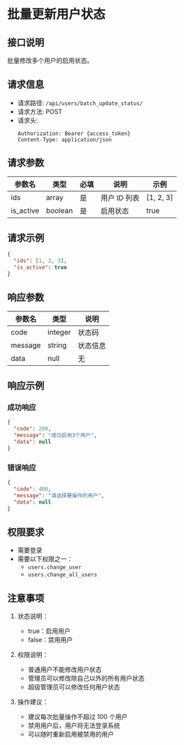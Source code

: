 # 批量更新用户状态

## 接口说明

批量修改多个用户的启用状态。

## 请求信息

- 请求路径: `/api/users/batch_update_status/`
- 请求方法: POST
- 请求头:
  ```
  Authorization: Bearer {access_token}
  Content-Type: application/json
  ```

## 请求参数

| 参数名    | 类型    | 必填 | 说明         | 示例      |
| --------- | ------- | ---- | ------------ | --------- |
| ids       | array   | 是   | 用户 ID 列表 | [1, 2, 3] |
| is_active | boolean | 是   | 启用状态     | true      |

## 请求示例

```json
{
  "ids": [1, 2, 3],
  "is_active": true
}
```

## 响应参数

| 参数名  | 类型    | 说明     |
| ------- | ------- | -------- |
| code    | integer | 状态码   |
| message | string  | 状态信息 |
| data    | null    | 无       |

## 响应示例

### 成功响应

```json
{
  "code": 200,
  "message": "成功启用3个用户",
  "data": null
}
```

### 错误响应

```json
{
  "code": 400,
  "message": "请选择要操作的用户",
  "data": null
}
```

## 权限要求

- 需要登录
- 需要以下权限之一：
  - `users.change_user`
  - `users.change_all_users`

## 注意事项

1. 状态说明：

   - true：启用用户
   - false：禁用用户

2. 权限说明：

   - 普通用户不能修改用户状态
   - 管理员可以修改除自己以外的所有用户状态
   - 超级管理员可以修改任何用户状态

3. 操作建议：
   - 建议每次批量操作不超过 100 个用户
   - 禁用用户后，用户将无法登录系统
   - 可以随时重新启用被禁用的用户
